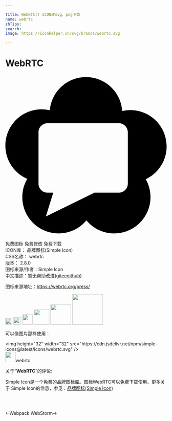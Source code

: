 ```yaml
---

title: WebRTC() ICON转svg、png下载
name: webrtc
zhTips: 
search: 
image: https://iconhelper.cn/svg/brands/webrtc.svg

---
```


# WebRTC  <small style="font-size: 60%;font-weight: 100"></small>

<div id="svg" class="svg-wrap">
<svg role="img" xmlns="http://www.w3.org/2000/svg" viewBox="0 0 24 24"><title>WebRTC icon</title><path d="M11.9998.3598c-2.8272 0-5.1456 2.1733-5.3793 4.94a5.4117 5.4117 0 00-1.2207-.1401C2.418 5.1597 0 7.5779 0 10.5603c0 2.2203 1.341 4.1274 3.2568 4.957a5.3734 5.3734 0 00-.7372 2.7227c0 2.9823 2.4175 5.4002 5.4002 5.4002 1.6627 0 3.1492-.7522 4.1397-1.934.9906 1.1818 2.4773 1.934 4.1398 1.934 2.983 0 5.4004-2.418 5.4004-5.4002 0-.9719-.258-1.883-.7073-2.6708C22.7283 14.7068 24 12.8418 24 10.6795c0-2.9823-2.4175-5.4006-5.3998-5.4006-.417 0-.8223.049-1.2121.1384C17.2112 2.5949 14.867.3598 11.9998.3598zm-5.717 6.8683h10.5924c.7458 0 1.352.605 1.352 1.3487v7.6463c0 .7438-.6062 1.3482-1.352 1.3482h-3.6085l-7.24 3.5491 1.1008-3.5491h-.8447c-.7458 0-1.3522-.6044-1.3522-1.3482V8.5768c0-.7438.6064-1.3487 1.3522-1.3487Z"/></svg>
</div>
<detail full-name='webrtc'></detail>

<div class="detail-page">
<p>
<span><span class="badge-success badge">免费图标</span> <span class="badge-success badge">免费修改</span>  <span class="badge-success badge">免费下载</span> </span>
<br/>
<span>
ICON库：
<span class="badge-secondary badge">品牌图标(Simple Icon)</span> 
</span>
<br/>
<span>
CSS名称：
<span class="badge-secondary badge">webrtc</span> 
</span>

<br/>
<span>
版本：
<span class="badge-secondary badge">2.8.0</span> 
</span>
<br/>
<span>图标来源/作者：<span class="badge-light badge">Simple Icon</span></span> 
<br/>
<span class="zh-detail">中文描述：暂无<span class="help-link"><span>帮助改进</span>(<a href="https://gitee.com/liuwave/icon-helper/edit/master/json/brands/webrtc.json" target="_blank" rel="noopener noreferrer">gitee</a><a href="https://github.com/liuwave/icon-helper/edit/master/json/brands/webrtc.json" target="_blank" rel="noopener noreferrer">github</a></span>)</span><br/>
</p>
</div><div class="description description alert alert-light"><p>图标来源地址：<a href="https://webrtc.org/press/" target="_blank" rel="noopener noreferrer">https://webrtc.org/press/</a></p></div>
<div class="alert alert-dark">
<img height="21" width="21" src="https://cdn.jsdelivr.net/npm/simple-icons@latest/icons/webrtc.svg" />
<img height="24" width="24" src="https://cdn.jsdelivr.net/npm/simple-icons@latest/icons/webrtc.svg" />
<img height="32" width="32" src="https://cdn.jsdelivr.net/npm/simple-icons@latest/icons/webrtc.svg" />
<img height="48" width="48" src="https://cdn.jsdelivr.net/npm/simple-icons@latest/icons/webrtc.svg" />
<img height="64" width="64" src="https://cdn.jsdelivr.net/npm/simple-icons@latest/icons/webrtc.svg" />
<img height="96" width="96" src="https://cdn.jsdelivr.net/npm/simple-icons@latest/icons/webrtc.svg" />

</div>
<div>
  <p>可以像图片那样使用：    
  </p>
  <div class="alert alert-primary" style="font-size: 14px">
    &lt;img height="32" width="32" src="https://cdn.jsdelivr.net/npm/simple-icons@latest/icons/webrtc.svg" /&gt;
    <copy-btn content='<img height="32" width="32" src="https://cdn.jsdelivr.net/npm/simple-icons@latest/icons/webrtc.svg" />'></copy-btn>
  </div>
  <div class="alert alert-secondary">
    <img height="32" width="32" src="https://cdn.jsdelivr.net/npm/simple-icons@latest/icons/webrtc.svg" />webrtc
    <copy-btn content="webrtc" btn-title="复制图标名称"></copy-btn>
  </div>
</div>
<div class="icon-detail__container">
<p>关于“<b>WebRTC</b>”的评论:</p>
</div>
<Vssue title="关于“WebRTC”的评论" />
<div><p>Simple Icon是一个免费的品牌图标库。图标WebRTC可以免费下载使用。更多关于  Simple Icon的信息，参见：<a target="_blank" href="https://iconhelper.cn/brands.html">品牌图标(Simple Icon)</a>
</p></div>


<div style="padding:2rem 0 " class="page-nav"><p class="inner"><span class="prev">←<router-link to="/icon/webpack.html">Webpack</router-link></span> <span class="next"><router-link to="/icon/webstorm.html">WebStorm</router-link>→</span></p></div>
